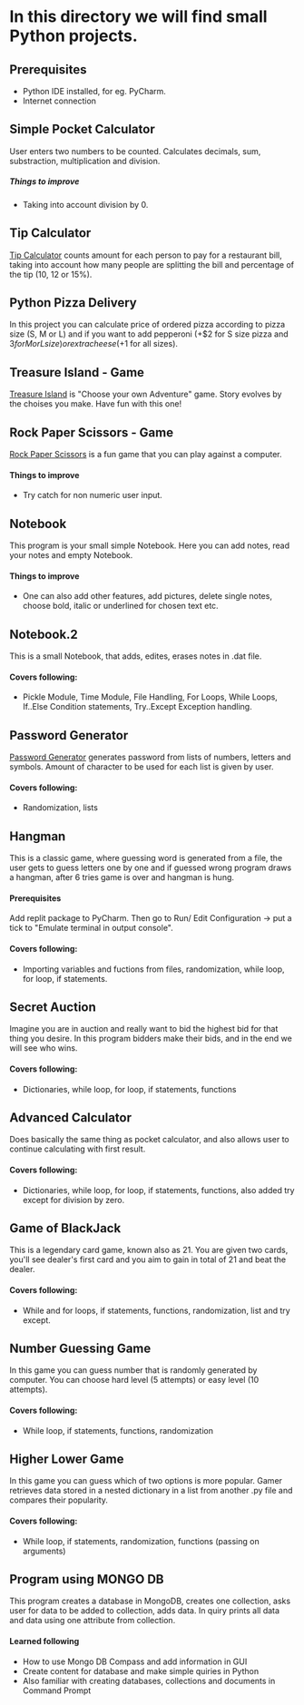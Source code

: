# In this directory we will find small Python projects.

## Prerequisites
- Python IDE installed, for eg. PyCharm. 
- Internet connection

## Simple Pocket Calculator
User enters two numbers to be counted. Calculates decimals, sum, substraction, multiplication and division.

##### Things to improve
- Taking into account division by 0.

## Tip Calculator
[Tip Calculator](https://replit.com/@Irina-NicoleNic/tip-calculator-start#main.py) counts amount for each person to pay for a restaurant bill, 
taking into account how many people are splitting the bill and percentage of the tip (10, 12 or 15%).

## Python Pizza Delivery
In this project you can calculate price of ordered pizza according to pizza size (S, M or L) and 
if you want to add pepperoni (+$2 for S size pizza and $3 for M or L size) or extra cheese (+$1 for all sizes).

## Treasure Island - Game
[Treasure Island](https://replit.com/@Irina-NicoleNic/treasure-island-start-1#main.py) is "Choose your own Adventure" game. Story evolves by the choises you make. 
Have fun with this one!

## Rock Paper Scissors - Game
[Rock Paper Scissors](https://replit.com/@Irina-NicoleNic/rock-paper-scissors-start#main.py) is a fun game that you can play against a computer.
#### Things to improve
- Try catch for non numeric user input.

## Notebook
This program is your small simple Notebook. Here you can add notes, read your notes and empty Notebook.
#### Things to improve
- One can also add other features, add pictures, delete single notes, choose bold, italic or underlined for chosen text etc.

## Notebook.2
This is a small Notebook, that adds, edites, erases notes in .dat file. 
#### Covers following:
- Pickle Module, Time Module, File Handling, For Loops, While Loops, If..Else Condition statements, Try..Except Exception handling. 

## Password Generator
[Password Generator](https://replit.com/@Irina-NicoleNic/password-generator-start#main.py) generates password from lists of numbers, letters and symbols. Amount of character to be used for each list is given by user. 
#### Covers following:
- Randomization, lists

## Hangman
This is a classic game, where guessing word is generated from a file, the user gets to guess letters one by one and if guessed wrong program draws a hangman, after 6 tries game is over and hangman is hung. 
#### Prerequisites
Add replit package to PyCharm. Then go to Run/ Edit Configuration -> put a tick to "Emulate terminal in output console".
#### Covers following:
- Importing variables and fuctions from files, randomization, while loop, for loop, if statements.

## Secret Auction
Imagine you are in auction and really want to bid the highest bid for that thing you desire. In this program bidders make their bids, and in the end we will see who wins. 
#### Covers following:
- Dictionaries, while loop, for loop, if statements, functions

## Advanced Calculator
Does basically the same thing as pocket calculator, and also allows user to continue calculating with first result.  
#### Covers following:
- Dictionaries, while loop, for loop, if statements, functions, also added try except for division by zero.

## Game of BlackJack
This is a legendary card game, known also as 21. You are given two cards, you'll see dealer's first card and you aim to gain in total of 21 and beat the dealer. 
#### Covers following:
- While and for loops, if statements, functions, randomization, list and try except. 

## Number Guessing Game
In this game you can guess number that is randomly generated by computer. You can choose hard level (5 attempts) or easy level (10 attempts). 
#### Covers following:
- While loop, if statements, functions, randomization

## Higher Lower Game
In this game you can guess which of two options is more popular. Gamer retrieves data stored in a nested dictionary in a list from another .py file and compares their popularity. 
#### Covers following:
- While loop, if statements, randomization, functions (passing on arguments)

## Program using MONGO DB
This program creates a database in MongoDB, creates one collection, asks user for data to be added to collection, adds data. In quiry prints all data and data using one attribute from collection. 

#### Learned following
- How to use Mongo DB Compass and add information in GUI
- Create content for database and make simple quiries in Python
- Also familiar with creating databases, collections and documents in Command Prompt
